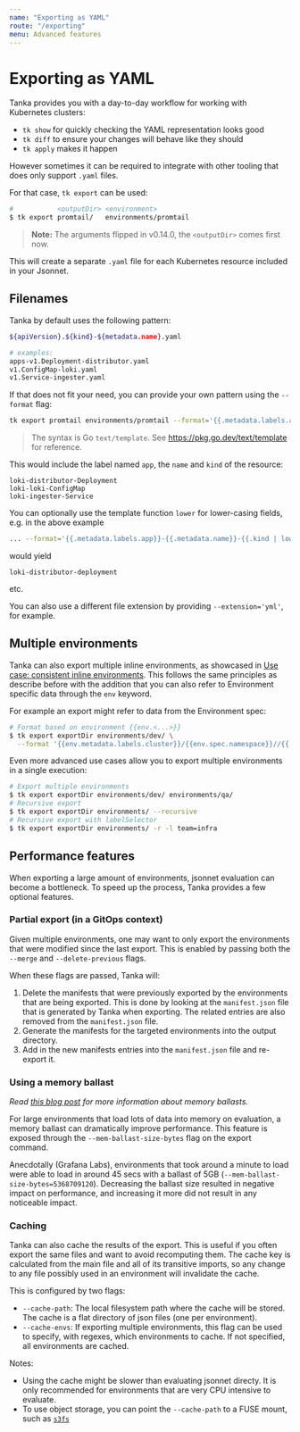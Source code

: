 ```yaml
---
name: "Exporting as YAML"
route: "/exporting"
menu: Advanced features
---
```


# Exporting as YAML

Tanka provides you with a day-to-day workflow for working with Kubernetes clusters:

- `tk show` for quickly checking the YAML representation looks good
- `tk diff` to ensure your changes will behave like they should
- `tk apply` makes it happen

However sometimes it can be required to integrate with other tooling that does
only support `.yaml` files.

For that case, `tk export` can be used:

```bash
#           <outputDir> <environment>
$ tk export promtail/   environments/promtail
```

> **Note:** The arguments flipped in v0.14.0, the `<outputDir>` comes first now.

This will create a separate `.yaml` file for each Kubernetes resource included in your Jsonnet.

## Filenames

Tanka by default uses the following pattern:

```bash
${apiVersion}.${kind}-${metadata.name}.yaml

# examples:
apps-v1.Deployment-distributor.yaml
v1.ConfigMap-loki.yaml
v1.Service-ingester.yaml
```

If that does not fit your need, you can provide your own pattern using the `--format` flag:

```bash
tk export promtail environments/promtail --format='{{.metadata.labels.app}}-{{.metadata.name}}-{{.kind}}'
```

> The syntax is Go `text/template`. See <https://pkg.go.dev/text/template>
> for reference.

This would include the label named `app`, the `name` and `kind` of the resource:

```
loki-distributor-Deployment
loki-loki-ConfigMap
loki-ingester-Service
```

You can optionally use the template function `lower` for lower-casing fields, e.g. in the above example

```bash
... --format='{{.metadata.labels.app}}-{{.metadata.name}}-{{.kind | lower}}'
```

would yield

```
loki-distributor-deployment
```

etc.

You can also use a different file extension by providing `--extension='yml'`, for example.


## Multiple environments

Tanka can also export multiple inline environments, as showcased in [Use case: consistent inline
environments](/inline-environments#use-case-consistent-inline-environments). This follows the same
principles as describe before with the addition that you can also refer to Environment specific data through the `env`
keyword.

For example an export might refer to data from the Environment spec:

```bash
# Format based on environment {{env.<...>}}
$ tk export exportDir environments/dev/ \
  --format '{{env.metadata.labels.cluster}}/{{env.spec.namespace}}//{{.kind}}-{{.metadata.name}}'
```

Even more advanced use cases allow you to export multiple environments in a single execution:

```bash
# Export multiple environments
$ tk export exportDir environments/dev/ environments/qa/
# Recursive export
$ tk export exportDir environments/ --recursive
# Recursive export with labelSelector
$ tk export exportDir environments/ -r -l team=infra
```

## Performance features

When exporting a large amount of environments, jsonnet evaluation can become a bottleneck. To speed up the process, Tanka provides a few optional features.

### Partial export (in a GitOps context)

Given multiple environments, one may want to only export the environments that were modified since the last export. This is enabled by passing both the `--merge` and `--delete-previous` flags.

When these flags are passed, Tanka will:

1. Delete the manifests that were previously exported by the environments that are being exported. This is done by looking at the `manifest.json` file that is generated by Tanka when exporting. The related entries are also removed from the `manifest.json` file.
2. Generate the manifests for the targeted environments into the output directory.
3. Add in the new manifests entries into the `manifest.json` file and re-export it.

### Using a memory ballast

_Read [this blog post](https://blog.twitch.tv/en/2019/04/10/go-memory-ballast-how-i-learnt-to-stop-worrying-and-love-the-heap/) for more information about memory ballasts._

For large environments that load lots of data into memory on evaluation, a memory ballast can dramatically improve performance. This feature is exposed through the `--mem-ballast-size-bytes` flag on the export command.

Anecdotally (Grafana Labs), environments that took around a minute to load were able to load in around 45 secs with a ballast of 5GB (`--mem-ballast-size-bytes=5368709120`). Decreasing the ballast size resulted in negative impact on performance, and increasing it more did not result in any noticeable impact.

### Caching

Tanka can also cache the results of the export. This is useful if you often export the same files and want to avoid recomputing them. The cache key is calculated from the main file and all of its transitive imports, so any change to any file possibly used in an environment will invalidate the cache.

This is configured by two flags:

- `--cache-path`: The local filesystem path where the cache will be stored. The cache is a flat directory of json files (one per environment).
- `--cache-envs`: If exporting multiple environments, this flag can be used to specify, with regexes, which environments to cache. If not specified, all environments are cached.

Notes:

- Using the cache might be slower than evaluating jsonnet directy. It is only recommended for environments that are very CPU intensive to evaluate.
- To use object storage, you can point the `--cache-path` to a FUSE mount, such as [`s3fs`](https://github.com/s3fs-fuse/s3fs-fuse)
